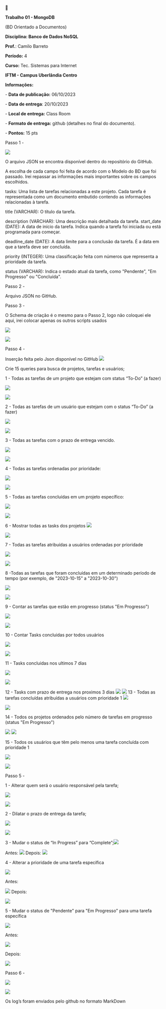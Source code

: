 ﻿🍃

**Trabalho 01 - MongoDB**

(BD Orientado a Documentos)

**Disciplina: Banco de Dados NoSQL**

**Prof.**: Camilo Barreto

**Período:** 4

**Curso:** Tec. Sistemas para Internet

**IFTM - Campus Uberlândia Centro**

**Informações:**

\- **Data de publicação:** 06/10/2023

\- **Data de entrega**: 20/10/2023

\- **Local de entrega:** Class Room

\- **Formato de entrega:** github (detalhes no final do documento).

\- **Pontos:** 15 pts


Passo 1 -

![](Aspose.Words.4f22a8b4-4e99-4848-bb95-029302dc86ee.001.png)

O arquivo JSON se encontra disponível dentro do repositório do GitHub.

A escolha de cada campo foi feita de acordo com o Modelo do BD que foi passado. Irei repassar as 	informações mais importantes sobre os campos escolhidos.

tasks: Uma lista de tarefas relacionadas a este projeto. Cada tarefa é representada como um documento embutido contendo as informações relacionadas à tarefa.

title (VARCHAR): O título da tarefa.

description (VARCHAR): Uma descrição mais detalhada da tarefa. start\_date (DATE): A data de início da tarefa. Indica quando a tarefa foi iniciada ou está programada para começar.

deadline\_date (DATE): A data limite para a conclusão da tarefa. É a data em que a tarefa deve ser concluída.

priority (INTEGER): Uma classificação feita com números que representa a prioridade da tarefa. 

status (VARCHAR): Indica o estado atual da tarefa, como "Pendente", "Em Progresso" ou "Concluída".

Passo 2 -

Arquivo JSON no GitHub.

Passo 3 -

O Schema de criação é o mesmo para o Passo 2, logo não coloquei ele aqui, irei colocar apenas os outros scripts usados

![](Aspose.Words.4f22a8b4-4e99-4848-bb95-029302dc86ee.002.png)

![](Aspose.Words.4f22a8b4-4e99-4848-bb95-029302dc86ee.003.png)

Passo 4 -

Inserção feita pelo Json disponível no GitHub
![](Aspose.Words.4f22a8b4-4e99-4848-bb95-029302dc86ee.004.png)

Crie 15 queries para busca de projetos, tarefas e usuários;

1 - Todas as tarefas de um projeto que estejam com status “To-Do” (a fazer)

![](Aspose.Words.4f22a8b4-4e99-4848-bb95-029302dc86ee.005.png)

![](Aspose.Words.4f22a8b4-4e99-4848-bb95-029302dc86ee.006.png)

2 - Todas as tarefas de um usuário que estejam com o status “To-Do” (a fazer)

![](Aspose.Words.4f22a8b4-4e99-4848-bb95-029302dc86ee.007.png)

![](Aspose.Words.4f22a8b4-4e99-4848-bb95-029302dc86ee.008.png)

3 - Todas as tarefas com o prazo de entrega vencido.

![](Aspose.Words.4f22a8b4-4e99-4848-bb95-029302dc86ee.009.png)

![](Aspose.Words.4f22a8b4-4e99-4848-bb95-029302dc86ee.010.png)

4 - Todas as tarefas ordenadas por prioridade:

![](Aspose.Words.4f22a8b4-4e99-4848-bb95-029302dc86ee.011.png)

![](Aspose.Words.4f22a8b4-4e99-4848-bb95-029302dc86ee.012.png)

5 - Todas as tarefas concluídas em um projeto específico:

![](Aspose.Words.4f22a8b4-4e99-4848-bb95-029302dc86ee.013.png)

![](Aspose.Words.4f22a8b4-4e99-4848-bb95-029302dc86ee.014.png)

6 - Mostrar todas as tasks dos projetos
![](Aspose.Words.4f22a8b4-4e99-4848-bb95-029302dc86ee.015.png)

![](Aspose.Words.4f22a8b4-4e99-4848-bb95-029302dc86ee.016.png)

7 - Todas as tarefas atribuídas a usuários ordenadas por prioridade

![](Aspose.Words.4f22a8b4-4e99-4848-bb95-029302dc86ee.017.png)

![](Aspose.Words.4f22a8b4-4e99-4848-bb95-029302dc86ee.018.png)

8 -Todas as tarefas que foram concluídas em um determinado período de tempo (por exemplo, de "2023-10-15" a "2023-10-30")

![](Aspose.Words.4f22a8b4-4e99-4848-bb95-029302dc86ee.019.png)

![](Aspose.Words.4f22a8b4-4e99-4848-bb95-029302dc86ee.020.png)

9 - Contar as tarefas que estão em progresso (status "Em Progresso")

![](Aspose.Words.4f22a8b4-4e99-4848-bb95-029302dc86ee.021.png)

![](Aspose.Words.4f22a8b4-4e99-4848-bb95-029302dc86ee.022.png)

10 - Contar Tasks concluidas por todos usuários

![](Aspose.Words.4f22a8b4-4e99-4848-bb95-029302dc86ee.023.png)

![](Aspose.Words.4f22a8b4-4e99-4848-bb95-029302dc86ee.024.png)

11 - Tasks concluidas nos ultimos 7 dias

![](Aspose.Words.4f22a8b4-4e99-4848-bb95-029302dc86ee.025.png)

![](Aspose.Words.4f22a8b4-4e99-4848-bb95-029302dc86ee.026.png)

12 - Tasks com prazo de entrega nos proximos 3 dias
![](Aspose.Words.4f22a8b4-4e99-4848-bb95-029302dc86ee.027.png)
![](Aspose.Words.4f22a8b4-4e99-4848-bb95-029302dc86ee.028.png)
13 - Todas as tarefas concluídas atribuídas a usuários com prioridade 1
![](Aspose.Words.4f22a8b4-4e99-4848-bb95-029302dc86ee.029.png)

![](Aspose.Words.4f22a8b4-4e99-4848-bb95-029302dc86ee.030.png)

14 - Todos os projetos ordenados pelo número de tarefas em progresso (status "Em Progresso")

![](Aspose.Words.4f22a8b4-4e99-4848-bb95-029302dc86ee.031.png)
![](Aspose.Words.4f22a8b4-4e99-4848-bb95-029302dc86ee.032.png)

15 - Todos os usuários que têm pelo menos uma tarefa concluída com prioridade 1

![](Aspose.Words.4f22a8b4-4e99-4848-bb95-029302dc86ee.033.png)

![](Aspose.Words.4f22a8b4-4e99-4848-bb95-029302dc86ee.034.png)

Passo 5 -

1 - Alterar quem será o usuário responsável pela tarefa;

![](Aspose.Words.4f22a8b4-4e99-4848-bb95-029302dc86ee.035.png)

![](Aspose.Words.4f22a8b4-4e99-4848-bb95-029302dc86ee.036.png)

2 - Dilatar o prazo de entrega da tarefa;

![](Aspose.Words.4f22a8b4-4e99-4848-bb95-029302dc86ee.037.png)

![](Aspose.Words.4f22a8b4-4e99-4848-bb95-029302dc86ee.038.png)

3 - Mudar o status de “In Progress” para “Complete”;![](Aspose.Words.4f22a8b4-4e99-4848-bb95-029302dc86ee.039.png)

Antes:
![](Aspose.Words.4f22a8b4-4e99-4848-bb95-029302dc86ee.040.png)
Depois:
![](Aspose.Words.4f22a8b4-4e99-4848-bb95-029302dc86ee.041.png)

4 - Alterar a prioridade de uma tarefa específica

![](Aspose.Words.4f22a8b4-4e99-4848-bb95-029302dc86ee.042.png)

Antes:

![](Aspose.Words.4f22a8b4-4e99-4848-bb95-029302dc86ee.043.png)
Depois:

![](Aspose.Words.4f22a8b4-4e99-4848-bb95-029302dc86ee.044.png)

5 - Mudar o status de "Pendente" para "Em Progresso" para uma tarefa específica

![](Aspose.Words.4f22a8b4-4e99-4848-bb95-029302dc86ee.045.png)

Antes: 

![](Aspose.Words.4f22a8b4-4e99-4848-bb95-029302dc86ee.046.png)

Depois:

![](Aspose.Words.4f22a8b4-4e99-4848-bb95-029302dc86ee.047.png)

Passo 6 -

![](Aspose.Words.4f22a8b4-4e99-4848-bb95-029302dc86ee.048.png)

![](Aspose.Words.4f22a8b4-4e99-4848-bb95-029302dc86ee.049.png)

Os log’s foram enviados pelo github no formato MarkDown
